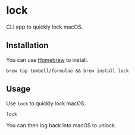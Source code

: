 # lock

CLI app to quickly lock macOS.

## Installation

You can use [Homebrew](https://brew.sh) to install.

    brew tap tombell/formulae && brew install lock

## Usage

Use `lock` to quickly lock macOS.

    lock

You can then log back into macOS to unlock.
